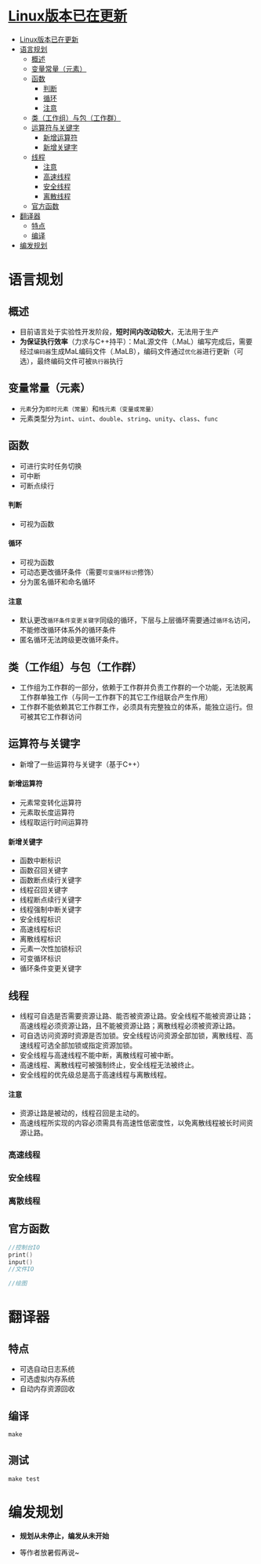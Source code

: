 # [Linux版本已在更新](https://github.com/SCTOSOP/MaL/tree/main/compiler/ubuntu)
- [Linux版本已在更新](#linux版本已在更新)
- [语言规划](#语言规划)
  - [概述](#概述)
  - [变量常量（元素）](#变量常量元素)
  - [函数](#函数)
      - [判断](#判断)
      - [循环](#循环)
      - [注意](#注意)
  - [类（工作组）与包（工作群）](#类工作组与包工作群)
  - [运算符与关键字](#运算符与关键字)
      - [新增运算符](#新增运算符)
      - [新增关键字](#新增关键字)
  - [线程](#线程)
      - [注意](#注意-1)
    - [高速线程](#高速线程)
    - [安全线程](#安全线程)
    - [离散线程](#离散线程)
  - [官方函数](#官方函数)
- [翻译器](#翻译器)
  - [特点](#特点)
  - [编译](#编译)
- [编发规划](#编发规划)

# 语言规划

## 概述

- 目前语言处于实验性开发阶段，**短时间内改动较大**，无法用于生产
- **为保证执行效率**（力求与C++持平）：MaL源文件（.MaL）编写完成后，需要经过`编码器`生成MaL编码文件（.MaLB），编码文件通过`优化器`进行更新（可选），最终编码文件可被`执行器`执行

## 变量常量（元素）

- `元素`分为`即时元素（常量）`和`栈元素（变量或常量）`
- 元素类型分为`int`、`uint`、`double`、`string`、`unity`、`class`、`func`

## 函数

- 可进行实时任务切换
- 可中断
- 可断点续行

#### 判断

- 可视为函数

#### 循环

- 可视为函数
- 可动态更改循环条件（需要`可变循环标识`修饰）
- 分为匿名循环和命名循环

#### 注意

- 默认更改`循环条件变更关键字`同级的循环，下层与上层循环需要通过`循环名`访问，不能修改循环体系外的循环条件
- 匿名循环无法跨级更改循环条件。

## 类（工作组）与包（工作群）

- 工作组为工作群的一部分，依赖于工作群并负责工作群的一个功能，无法脱离工作群单独工作（与同一工作群下的其它工作组联合产生作用）
- 工作群不能依赖其它工作群工作，必须具有完整独立的体系，能独立运行。但可被其它工作群访问

## 运算符与关键字

- 新增了一些运算符与关键字（基于C++）


#### 新增运算符

- 元素常变转化运算符
- 元素取长度运算符
- 线程取运行时间运算符

#### 新增关键字

- 函数中断标识
- 函数召回关键字
- 函数断点续行关键字
- 线程召回关键字
- 线程断点续行关键字
- 线程强制中断关键字
- 安全线程标识
- 高速线程标识
- 离散线程标识
- 元素一次性加锁标识
- 可变循环标识
- 循环条件变更关键字

## 线程

- 线程可自选是否需要资源让路、能否被资源让路。安全线程不能被资源让路；高速线程必须资源让路，且不能被资源让路；离散线程必须被资源让路。
- 可自选访问资源时资源是否加锁。安全线程访问资源全部加锁，离散线程、高速线程可选全部加锁或指定资源加锁。
- 安全线程与高速线程不能中断，离散线程可被中断。
- 高速线程、离散线程可被强制终止，安全线程无法被终止。
- 安全线程的优先级总是高于高速线程与离散线程。

#### 注意

- 资源让路是被动的，线程召回是主动的。
- 高速线程所实现的内容必须需具有高速性低密度性，以免离散线程被长时间资源让路。


### 高速线程

### 安全线程

### 离散线程

## 官方函数

```C++
//控制台IO
print()
input()
//文件IO

//绘图

```

# 翻译器

## 特点

- 可选自动日志系统
- 可选虚拟内存系统
- 自动内存资源回收

## 编译

```
make
```

## 测试

```
make test
```

# 编发规划

- **规划从未停止，编发从未开始**

- 等作者放暑假再说~

